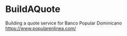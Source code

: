 # BuildAQuote
Building a quote service for Banco Popular Dominicano https://www.popularenlinea.com/
